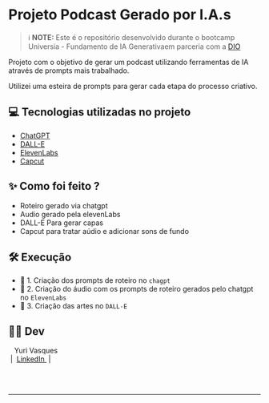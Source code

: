 # Projeto Podcast Gerado por I.A.s


 > ℹ️ **NOTE:** Este é o repositório desenvolvido durante o bootcamp Universia - Fundamento de IA Generativaem parceria com a [DIO](https://dio.me)

Projeto com o objetivo de gerar um podcast utilizando ferramentas de IA através de prompts mais trabalhado.

Utilizei uma esteira de prompts para gerar cada etapa do processo criativo.

## 💻 Tecnologias utilizadas no projeto

- [ChatGPT](https://chat.openai.com/) 
- [DALL-E](https://www.dall-efree.com/)
- [ElevenLabs](https://beta.elevenlabs.io/)
- [Capcut](https://www.capcut.com/pt-br/)

## ✨ Como foi feito ?

- Roteiro gerado via chatgpt
- Audio gerado pela elevenLabs
- DALL-E Para gerar capas
- Capcut para tratar aúdio e adicionar sons de fundo


## 🛠️ Execução


- 🤖 1. Criação dos prompts de roteiro no `chagpt`
- 🤖 2. Criação do áudio com os prompts de roteiro gerados pelo chatgpt no  `ElevenLabs`
- 🤖 3. Criação das artes no `DALL-E`

## 👨‍💻 Dev

<p>
    <p>&nbsp&nbsp&nbspYuri Vasques<br>
    &nbsp;|&nbsp;
    <a 
        href="https://www.linkedin.com/in/yuri-vasques-58a107211/">
        LinkedIn
    </a>
    &nbsp;|&nbsp;
</p>
</p>
<br/><br/>


---

